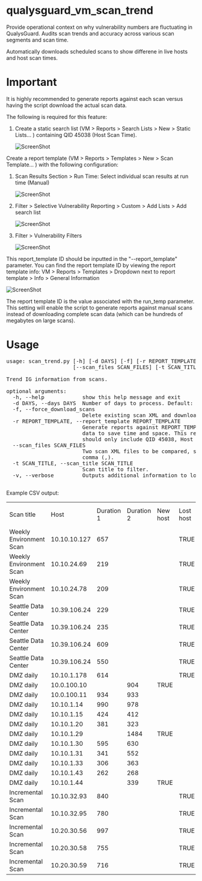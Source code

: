 qualysguard_vm_scan_trend
=========================

Provide operational context on why vulnerability numbers are fluctuating in QualysGuard. Audits scan trends and accuracy across various scan segments and scan time.

Automatically downloads scheduled scans to show differene in live hosts and host scan times.

Important
=========

It is highly recommended to generate reports against each scan versus having the script download the actual scan data.

The following is required for this feature:

1. Create a static search list (VM > Reports > Search Lists > New > Static Lists... ) containing QID 45038 (Host Scan Time). 
   
   ![ScreenShot](https://raw.github.com/paragbaxi/qualysguard_vm_scan_trend/master/images/screenshot-static-search-list.png)
   
Create a report template (VM > Reports > Templates > New > Scan Template... ) with the following configuration:

1. Scan Results Section > Run Time: Select individual scan results at run time (Manual)
   
   ![ScreenShot](https://raw.github.com/paragbaxi/qualysguard_vm_scan_trend/master/images/screenshot-report-template-run-time.png)
   
2. Filter > Selective Vulnerability Reporting > Custom > Add Lists > Add search list
   
   ![ScreenShot](https://raw.github.com/paragbaxi/qualysguard_vm_scan_trend/master/images/screenshot-report-template-filter-custom.png)
   
3. Filter > Vulnerability Filters
   
   ![ScreenShot](https://raw.github.com/paragbaxi/qualysguard_vm_scan_trend/master/images/screenshot-report-template-filter-IG.png)
   
This report_template ID should be inputted in the "--report_template" parameter. You can find the report template ID by viewing the report template info:
VM > Reports > Templates > Dropdown next to report template > Info > General Information

![ScreenShot](https://raw.github.com/paragbaxi/qualysguard_vm_scan_trend/master/images/screenshot-report-template-id.png)

The report template ID is the value associated with the run_temp parameter. This setting will enable the script to generate reports against manual scans instead of downloading complete scan data (which can be hundreds of megabytes on large scans).

Usage
=====

<pre>
usage: scan_trend.py [-h] [-d DAYS] [-f] [-r REPORT_TEMPLATE]
                     [--scan_files SCAN_FILES] [-t SCAN_TITLE] [-v]

Trend IG information from scans.

optional arguments:
  -h, --help            show this help message and exit
  -d DAYS, --days DAYS  Number of days to process. Default: 10.
  -f, --force_download_scans
                        Delete existing scan XML and download scan XML.
  -r REPORT_TEMPLATE, --report_template REPORT_TEMPLATE
                        Generate reports against REPORT_TEMPLATE's ID to parse
                        data to save time and space. This report template
                        should only include QID 45038, Host Scan Time.
  --scan_files SCAN_FILES
                        Two scan XML files to be compared, separated by a
                        comma (,).
  -t SCAN_TITLE, --scan_title SCAN_TITLE
                        Scan title to filter.
  -v, --verbose         Outputs additional information to log.

</pre>

Example CSV output:
<table>
<tr><td>Scan title</td><td>Host</td><td>Duration 1</td><td>Duration 2</td><td>New host</td><td>Lost host</td><td>% duration difference</td></tr>
<tr><td>Weekly Environment Scan</td><td>10.10.10.127</td><td>657</td><td></td><td></td><td>TRUE</td><td></td></tr>
<tr><td>Weekly Environment Scan</td><td>10.10.24.69</td><td>219</td><td></td><td></td><td>TRUE</td><td></td></tr>
<tr><td>Weekly Environment Scan</td><td>10.10.24.78</td><td>209</td><td></td><td></td><td>TRUE</td><td></td></tr>
<tr><td>Seattle Data Center</td><td>10.39.106.24</td><td>229</td><td></td><td></td><td>TRUE</td><td></td></tr>
<tr><td>Seattle Data Center</td><td>10.39.106.24</td><td>235</td><td></td><td></td><td>TRUE</td><td></td></tr>
<tr><td>Seattle Data Center</td><td>10.39.106.24</td><td>609</td><td></td><td></td><td>TRUE</td><td></td></tr>
<tr><td>Seattle Data Center</td><td>10.39.106.24</td><td>550</td><td></td><td></td><td>TRUE</td><td></td></tr>
<tr><td>DMZ daily</td><td>10.10.1.178</td><td>614</td><td></td><td></td><td>TRUE</td><td></td></tr>
<tr><td>DMZ daily</td><td>10.0.100.10</td><td></td><td>904</td><td>TRUE</td><td></td><td></td></tr>
<tr><td>DMZ daily</td><td>10.0.100.11</td><td>934</td><td>933</td><td></td><td></td><td>0.11</td></tr>
<tr><td>DMZ daily</td><td>10.10.1.14</td><td>990</td><td>978</td><td></td><td></td><td>1.23</td></tr>
<tr><td>DMZ daily</td><td>10.10.1.15</td><td>424</td><td>412</td><td></td><td></td><td>2.91</td></tr>
<tr><td>DMZ daily</td><td>10.10.1.20</td><td>381</td><td>323</td><td></td><td></td><td>17.96</td></tr>
<tr><td>DMZ daily</td><td>10.10.1.29</td><td></td><td>1484</td><td>TRUE</td><td></td><td></td></tr>
<tr><td>DMZ daily</td><td>10.10.1.30</td><td>595</td><td>630</td><td></td><td></td><td>5.56</td></tr>
<tr><td>DMZ daily</td><td>10.10.1.31</td><td>341</td><td>552</td><td></td><td></td><td>38.22</td></tr>
<tr><td>DMZ daily</td><td>10.10.1.33</td><td>306</td><td>363</td><td></td><td></td><td>15.7</td></tr>
<tr><td>DMZ daily</td><td>10.10.1.43</td><td>262</td><td>268</td><td></td><td></td><td>2.24</td></tr>
<tr><td>DMZ daily</td><td>10.10.1.44</td><td></td><td>339</td><td>TRUE</td><td></td><td></td></tr>
<tr><td>Incremental Scan</td><td>10.10.32.93</td><td>840</td><td></td><td></td><td>TRUE</td><td></td></tr>
<tr><td>Incremental Scan</td><td>10.10.32.95</td><td>780</td><td></td><td></td><td>TRUE</td><td></td></tr>
<tr><td>Incremental Scan</td><td>10.20.30.56</td><td>997</td><td></td><td></td><td>TRUE</td><td></td></tr>
<tr><td>Incremental Scan</td><td>10.20.30.58</td><td>755</td><td></td><td></td><td>TRUE</td><td></td></tr>
<tr><td>Incremental Scan</td><td>10.20.30.59</td><td>716</td><td></td><td></td><td>TRUE</td><td></td></tr>
</table>
